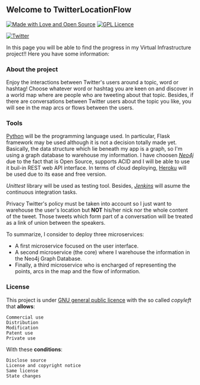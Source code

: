 ## Welcome to TwitterLocationFlow

[![Made with Love and Open Source](https://badges.frapsoft.com/os/v2/open-source.png?v=103)](https://www.gnu.org/licenses/gpl-3.0.en.html) [![GPL Licence](https://badges.frapsoft.com/os/gpl/gpl.png?v=103)](https://opensource.org/licenses/GPL-3.0/)


[![Twitter](https://github.frapsoft.com/social/twitter.png)](https://twitter.com)


In this page you will be able to find the progress in my Virtual Infrastructure project!! Here you have some information:

### About the project

Enjoy the interactions between Twitter's users around a topic, word or hashtag! Choose whatever word or hashtag you are keen on and discover in a world map where are people who are tweeting about that topic. Besides, if there are conversations between Twitter users about the topic you like, you will see in the map arcs or flows between the users.

### Tools
[Python](https://www.python.org/) will be the programming language used. In particular, Flask framework may be used although it is not a decision totally made yet.  
Basically, the data structure which lie beneath my app is a graph, so I'm using a graph database to warehouse my information. I have choosen [*Neo4j*](https://neo4j.com/) due to the fact that is Open Source, supports ACID and I will be able to use it buil-in REST web API interface. In terms of cloud deploying, [Heroku](https://www.heroku.com/) will be used due to its ease and free version.  

*Unittest* library will be used as testing tool.  Besides, [*Jenkins*](https://jenkins.io/)  will asume the continuous integration tasks.  

Privacy Twitter's policy must be taken into account so I just want to warehouse the user's location but **NOT** his/her nick nor the whole content of the tweet. Those tweets which form part of a conversation will be treated as a link of union between the speakers.  

To summarize, I consider to deploy three microservices:   

- A first microservice focused on the user interface.  
- A second microservice (the core) where I warehouse the information in the Neo4j Graph Database.  
- Finally, a third microservice who is encharged of representing the points, arcs in the map and the flow of information.  
 
### License

This project is under [GNU general public licence](https://choosealicense.com/licenses/gpl-3.0/) with the so called _copyleft_ that **allows**:

    Commercial use
    Distribution
    Modification
    Patent use
    Private use

With these **conditions**:

    Disclose source
    License and copyright notice
    Same license
    State changes

